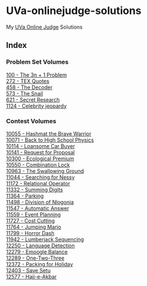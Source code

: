 # UVa-onlinejudge-solutions
My [UVa Online Judge](https://uva.onlinejudge.org/index.php) Solutions

## Index
### Problem Set Volumes
[100 - The 3n + 1 Problem](https://github.com/nas7ybruises/uva-onlinejudge-solutions/blob/master/Problem%20Set%20Volumes/Volume%2001/100.cpp)<br>
[272 - TEX Quotes](https://github.com/nas7ybruises/uva-onlinejudge-solutions/blob/master/Problem%20Set%20Volumes/Volume%2002/272.cpp)<br>
[458 - The Decoder](https://github.com/nas7ybruises/uva-onlinejudge-solutions/blob/master/Problem%20Set%20Volumes/Volume%2004/458.cpp)<br>
[573 - The Snail](https://github.com/nas7ybruises/uva-onlinejudge-solutions/blob/master/Problem%20Set%20Volumes/Volume%2005/573.cpp)<br>
[621 - Secret Research](https://github.com/nas7ybruises/uva-onlinejudge-solutions/blob/master/Problem%20Set%20Volumes/Volume%2006/621.cpp)<br>
[1124 - Celebrity jeopardy](https://github.com/nas7ybruises/uva-onlinejudge-solutions/blob/master/Problem%20Set%20Volumes/Volume%2011/1124.cpp)<br>
### Contest Volumes
[10055 - Hashmat the Brave Warrior](https://github.com/nas7ybruises/uva-onlinejudge-solutions/blob/master/Contest%20Volumes/Volume%20100/10055.cpp)<br>
[10071 - Back to High School Physics](https://github.com/nas7ybruises/uva-onlinejudge-solutions/blob/master/Contest%20Volumes/Volume%20100/10071.cpp)<br>
[10114 - Loansome Car Buyer](https://github.com/nas7ybruises/uva-onlinejudge-solutions/blob/master/Contest%20Volumes/Volume%20101/10114.cpp)<br>
[10141 - Request for Proposal](https://github.com/nas7ybruises/uva-onlinejudge-solutions/blob/master/Contest%20Volumes/Volume%20101/10141%20-%20Request%20for%20Proposal.cpp)<br>
[10300 - Ecological Premium](https://github.com/nas7ybruises/uva-onlinejudge-solutions/blob/master/Contest%20Volumes/Volume%20103/10300.cpp)<br>
[10550 - Combination Lock](https://github.com/nas7ybruises/uva-onlinejudge-solutions/blob/master/Contest%20Volumes/Volume%20105/10550.cpp)<br>
[10963 - The Swallowing Ground](https://github.com/nas7ybruises/uva-onlinejudge-solutions/blob/master/Contest%20Volumes/Volume%20109/10963.cpp)<br>
[11044 - Searching for Nessy](https://github.com/nas7ybruises/uva-onlinejudge-solutions/blob/master/Contest%20Volumes/Volume%20110/11044.cpp)<br>
[11172 - Relational Operator](https://github.com/nas7ybruises/uva-onlinejudge-solutions/blob/master/Contest%20Volumes/Volume%20111/11172.cpp)<br>
[11332 - Summing Digits](https://github.com/nas7ybruises/uva-onlinejudge-solutions/blob/master/Contest%20Volumes/Volume%20113/11332.cpp)<br>
[11364 - Parking](https://github.com/nas7ybruises/uva-onlinejudge-solutions/blob/master/Contest%20Volumes/Volume%20113/11364.cpp)<br>
[11498 - Division of Nlogonia](https://github.com/nas7ybruises/uva-onlinejudge-solutions/blob/master/Contest%20Volumes/Volume%20114/11498.cpp)<br>
[11547 - Automatic Answer](https://github.com/nas7ybruises/uva-onlinejudge-solutions/blob/master/Contest%20Volumes/Volume%20115/11547.cpp)<br>
[11559 - Event Planning](https://github.com/nas7ybruises/uva-onlinejudge-solutions/blob/master/Contest%20Volumes/Volume%20115/11559.cpp)<br>
[11727 - Cost Cutting](https://github.com/nas7ybruises/uva-onlinejudge-solutions/blob/master/Contest%20Volumes/Volume%20117/11727.cpp)<br>
[11764 - Jumping Mario](https://github.com/nas7ybruises/uva-onlinejudge-solutions/blob/master/Contest%20Volumes/Volume%20117/11764.cpp)<br>
[11799 - Horror Dash](https://github.com/nas7ybruises/uva-onlinejudge-solutions/blob/master/Contest%20Volumes/Volume%20117/11799.cpp)<br>
[11942 - Lumberjack Sequencing](https://github.com/nas7ybruises/uva-onlinejudge-solutions/blob/master/Contest%20Volumes/Volume%20119/11942.cpp)<br>
[12250 - Language Detection](https://github.com/nas7ybruises/uva-onlinejudge-solutions/blob/master/Contest%20Volumes/Volume%20122/12250.cpp)<br>
[12279 - Emoogle Balance](https://github.com/nas7ybruises/uva-onlinejudge-solutions/blob/master/Contest%20Volumes/Volume%20122/12279.cpp)<br>
[12289 - One-Two-Three](https://github.com/nas7ybruises/uva-onlinejudge-solutions/blob/master/Contest%20Volumes/Volume%20122/12289.cpp)<br>
[12372 - Packing for Holiday](https://github.com/nas7ybruises/uva-onlinejudge-solutions/blob/master/Contest%20Volumes/Volume%20123/12372.cpp)<br>
[12403 - Save Setu](https://github.com/nas7ybruises/uva-onlinejudge-solutions/blob/master/Contest%20Volumes/Volume%20124/12403.cpp)<br>
[12577 - Hajj-e-Akbar](https://github.com/nas7ybruises/uva-onlinejudge-solutions/blob/master/Contest%20Volumes/Volume%20125/12577.cpp)<br>
